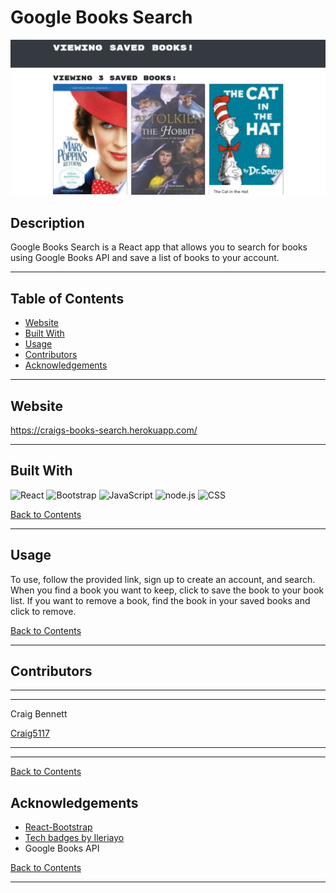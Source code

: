 # Google Books Search

![Screenshot of Google Books Search](./screenshots/screenshot_1.webp)

## Description 

Google Books Search is a React app that allows you to search for books using Google Books API and save a list of books to your account.



---

## Table of Contents 


- [Website](#website)
- [Built With](#built-with)
- [Usage](#usage)
- [Contributors](#contributors)
- [Acknowledgements](#acknowledgements)


---

## Website

https://craigs-books-search.herokuapp.com/

---

## Built With

![React](https://img.shields.io/badge/react%20-%2320232a.svg?&style=for-the-badge&logo=react&logoColor=%2361DAFB)
![Bootstrap](https://img.shields.io/badge/bootstrap%20-%23563D7C.svg?&style=for-the-badge&logo=bootstrap&logoColor=white)
![JavaScript](https://img.shields.io/badge/javascript%20-%23323330.svg?&style=for-the-badge&logo=javascript&logoColor=%23F7DF1E)
![node.js](https://img.shields.io/badge/node.js%20-%2343853D.svg?&style=for-the-badge&logo=node.js&logoColor=white)
![CSS](https://img.shields.io/badge/css3%20-%231572B6.svg?&style=for-the-badge&logo=css3&logoColor=white)

[Back to Contents](#table-of-contents)

---

## Usage

To use, follow the provided link, sign up to create an account, and search. When you find a book you want to keep, click to save the book to your book list. If you want to remove a book, find the book in your saved books and click to remove.

[Back to Contents](#table-of-contents)
  
---

## Contributors

---
---
    
Craig Bennett
    
[Craig5117](https://github.com/Craig5117)

---
---

[Back to Contents](#table-of-contents)

## Acknowledgements

* [React-Bootstrap](https://react-bootstrap.github.io/)
* [Tech badges by Ileriayo](https://github.com/Ileriayo/markdown-badges)
* Google Books API

[Back to Contents](#table-of-contents)

---
